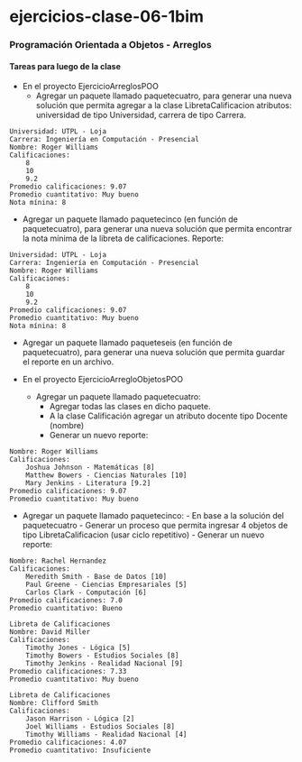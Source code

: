 # ejercicios-clase-06-1bim
### Programación Orientada a Objetos - Arreglos 

#### Tareas para luego de la clase

- En el proyecto EjercicioArreglosPOO
	- Agregar un paquete llamado paquetecuatro, para generar una nueva solución que permita agregar a la clase LibretaCalificacion atributos: universidad de tipo Universidad, carrera de tipo Carrera.

```Libreta de Calificaciones
Universidad: UTPL - Loja
Carrera: Ingeniería en Computación - Presencial
Nombre: Roger Williams
Calificaciones:
	8
	10
	9.2
Promedio calificaciones: 9.07
Promedio cuantitativo: Muy bueno
Nota mínina: 8
```

 - Agregar un paquete llamado paquetecinco (en función de paquetecuatro), para generar una nueva solución que permita encontrar la nota mínima de la libreta de calificaciones. Reporte:

```Libreta de Calificaciones
Universidad: UTPL - Loja
Carrera: Ingeniería en Computación - Presencial
Nombre: Roger Williams
Calificaciones:
	8
	10
	9.2
Promedio calificaciones: 9.07
Promedio cuantitativo: Muy bueno
Nota mínina: 8
```
 - Agregar un paquete llamado paqueteseis (en función de paquetecuatro), para generar una nueva solución que permita guardar el reporte en un archivo.


- En el proyecto EjercicioArregloObjetosPOO
	- Agregar un paquete llamado paquetecuatro:
		- Agregar todas las clases en dicho paquete.
		- A la clase Calificación agregar un atributo docente tipo Docente (nombre)
		- Generar un nuevo reporte:

```Libreta de Calificaciones
Nombre: Roger Williams
Calificaciones:
	Joshua Johnson - Matemáticas [8]
	Matthew Bowers - Ciencias Naturales [10]
	Mary Jenkins - Literatura [9.2]
Promedio calificaciones: 9.07
Promedio cuantitativo: Muy bueno
```

 - Agregar un paquete llamado paquetecinco:
		- En base a la solución del paquetecuatro
		- Generar un proceso que permita ingresar 4 objetos de tipo LibretaCalificacion (usar ciclo repetitivo)
		- Generar un nuevo reporte:

```Libreta de Calificaciones
Nombre: Rachel Hernandez
Calificaciones:
	Meredith Smith - Base de Datos [10]
	Paul Greene - Ciencias Empresariales [5]
	Carlos Clark - Computación [6]
Promedio calificaciones: 7.0
Promedio cuantitativo: Bueno

Libreta de Calificaciones
Nombre: David Miller
Calificaciones:
	Timothy Jones - Lógica [5]
	Timothy Bowers - Estudios Sociales [8]
	Timothy Jenkins - Realidad Nacional [9]
Promedio calificaciones: 7.33
Promedio cuantitativo: Muy bueno

Libreta de Calificaciones
Nombre: Clifford Smith
Calificaciones:
	Jason Harrison - Lógica [2]
	Joel Williams - Estudios Sociales [8]
	Timothy Williams - Realidad Nacional [4]
Promedio calificaciones: 4.07
Promedio cuantitativo: Insuficiente
```
